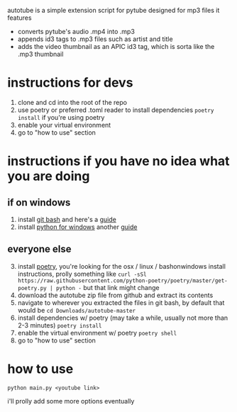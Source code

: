 autotube is a simple extension script for pytube designed for mp3 files
it features
* converts pytube's audio .mp4 into .mp3
* appends id3 tags to .mp3 files such as artist and title
* adds the video thumbnail as an APIC id3 tag, which is sorta like the .mp3 thumbnail

# instructions for devs #
1. clone and cd into the root of the repo
2. use poetry or preferred .toml reader to install dependencies
`poetry install` if you're using poetry
3. enable your virtual environment
4. go to "how to use" section

# instructions if you have no idea what you are doing #

## if on windows ##
1. install [git bash](https://gitforwindows.org/) and here's a [guide](https://www.makeuseof.com/install-git-git-bash-windows/)
2. install [python for windows](https://www.python.org/downloads/windows/) another [guide](https://programmingwithjim.wordpress.com/2020/09/08/installing-python-3-in-git-bash-on-windows-10/)
## everyone else ##
3. install [poetry](https://python-poetry.org/docs/), you're looking for the osx / linux / bashonwindows install instructions, prolly something like 
`curl -sSl https://raw.githubusercontent.com/python-poetry/poetry/master/get-poetry.py | python -` but that link might change
4. download the autotube zip file from github and extract its contents
5. navigate to wherever you extracted the files in git bash, by default that would be
`cd Downloads/autotube-master`
6. install dependencies w/ poetry (may take a while, usually not more than 2-3 minutes)
`poetry install`
7. enable the virtual environment w/ poetry
`poetry shell`
8. go to "how to use" section

# how to use #
`python main.py <youtube link>`

i'll prolly add some more options eventually



